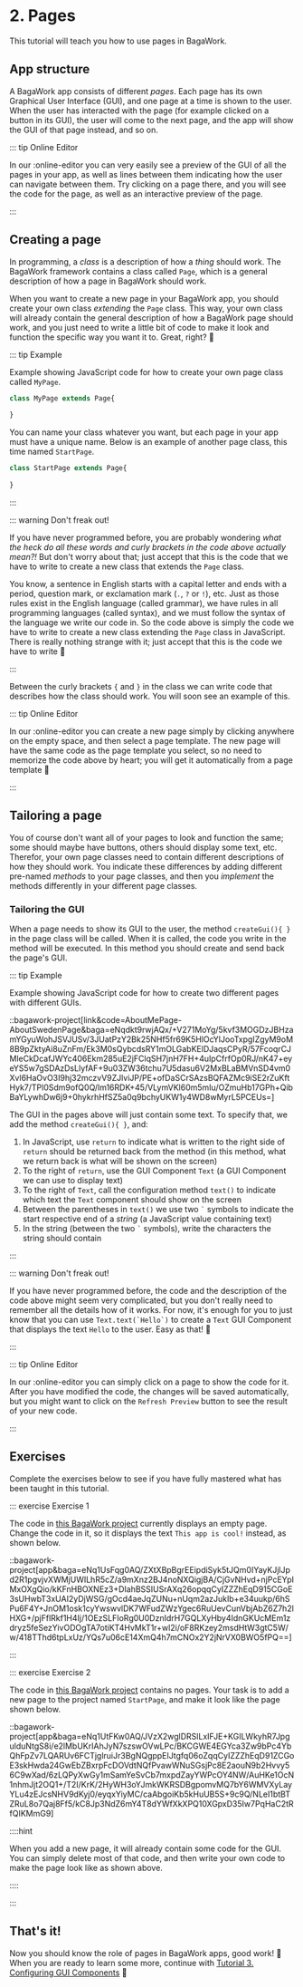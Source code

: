 <script>
	import ViewApp from '$lib/ViewApp.svelte'
</script>

# 2. Pages
This tutorial will teach you how to use pages in BagaWork.

## App structure
A BagaWork app consists of different *pages*. Each page has its own Graphical User Interface (GUI), and one page at a time is shown to the user. When the user has interacted with the page (for example clicked on a button in its GUI), the user will come to the next page, and the app will show the GUI of that page instead, and so on.

::: tip Online Editor

In our :online-editor you can very easily see a preview of the GUI of all the pages in your app, as well as lines between them indicating how the user can navigate between them. Try clicking on a page there, and you will see the code for the page, as well as an interactive preview of the page.

:::

## Creating a page
In programming, a *class* is a description of how a *thing* should work. The BagaWork framework contains a class called `Page`, which is a general description of how a page in BagaWork should work.

When you want to create a new page in your BagaWork app, you should create your own class *extending* the `Page` class. This way, your own class will already contain the general description of how a BagaWork page should work, and you just need to write a little bit of code to make it look and function the specific way you want it to. Great, right? 🙂

::: tip Example

Example showing JavaScript code for how to create your own page class called `MyPage`.

```js
class MyPage extends Page{
	
}
```

You can name your class whatever you want, but each page in your app must have a unique name. Below is an example of another page class, this time named `StartPage`.

```js
class StartPage extends Page{
	
}
```

:::

::: warning Don't freak out!

If you have never programmed before, you are probably wondering *what the heck do all these words and curly brackets in the code above actually mean?!* But don't worry about that; just accept that this is the code that we have to write to create a new class that extends the `Page` class.

You know, a sentence in English starts with a capital letter and ends with a period, question mark, or exclamation mark (`.`, `?` or `!`), etc. Just as those rules exist in the English language (called grammar), we have rules in all programming languages (called syntax), and we must follow the syntax of the language we write our code in. So the code above is simply the code we have to write to create a new class extending the `Page` class in JavaScript. There is really nothing strange with it; just accept that this is the code we have to write 🙂

:::

Between the curly brackets `{` and `}` in the class we can write code that describes how the class should work. You will soon see an example of this.

::: tip Online Editor

In our :online-editor you can create a new page simply by clicking anywhere on the empty space, and then select a page template. The new page will have the same code as the page template you select, so no need to memorize the code above by heart; you will get it automatically from a page template 🙂

:::

## Tailoring a page
You of course don't want all of your pages to look and function the same; some should maybe have buttons, others should display some text, etc. Therefor, your own page classes need to contain different descriptions of how they should work. You indicate these differences by adding different pre-named *methods* to your page classes, and then you *implement* the methods differently in your different page classes.

### Tailoring the GUI
When a page needs to show its GUI to the user, the method `createGui(){ }` in the page class will be called. When it is called, the code you write in the method will be executed. In this method you should create and send back the page's GUI.

::: tip Example

Example showing JavaScript code for how to create two different pages with different GUIs.

::bagawork-project[link&code=AboutMePage-AboutSwedenPage&baga=eNqdkt9rwjAQx/+V271MoYg/5kvf3MOGDzJBHzamYGyuWohJSVJUSv/3JUatPzY2Bk25NHf5fr69K5HlOcYlJooTxpgIZgyM9oM8B9pZktyAi8uZnFm/Ek3M0sQybcdsRY1mOLGabKElDJaqsCPyR/57FcoqrCJMleCkDcafJWYc406Ekm285uE2jFClqSH7jnH7FH+4uIpCfrfOp0RJ/nK47+eyeYS5w7gSDAzDsLlyfAF+9u03ZW36tchu7U5dasu6V2MxBLaBMVnSD4vm0Xvl6HaOvO3I9hj32mczvV9ZJlviJP/PE+ofDaSCrSAzsBQFAZMc9iSE2rZuKftHyk7/TPl0Sdm9ofQ0Q/lm16RDK+45/VLymVKl60m5mIu/OZmuHb17GPh+QibBaYLywhDw6j9+0hykrhHfSZ5a0q9bchyUKW1y4WD8wMyrL5PCEUs=]

The GUI in the pages above will just contain some text. To specify that, we add the method `createGui(){ }`, and:

1. In JavaScript, use `return` to indicate what is written to the right side of `return` should be returned back from the method (in this method, what we return back is what will be shown on the screen)
2. To the right of `return`, use the GUI Component `Text` (a GUI Component we can use to display text)
3. To the right of `Text`, call the configuration method `text()` to indicate which text the `Text` component should show on the screen
4. Between the parentheses in `text()` we use two `` ` `` symbols to indicate the start respective end of a *string* (a JavaScript value containing text)
5. In the string (between the two `` ` `` symbols), write the characters the string should contain

:::

::: warning Don't freak out!

If you have never programmed before, the code and the description of the code above might seem very complicated, but you don't really need to remember all the details how of it works. For now, it's enough for you to just know that you can use `` Text.text(`Hello`) `` to create a `Text` GUI Component that displays the text `Hello` to the user. Easy as that! 🙂

:::

::: tip Online Editor

In our :online-editor you can simply click on a page to show the code for it. After you have modified the code, the changes will be saved automatically, but you might want to click on the `Refresh Preview` button to see the result of your new code.

:::



## Exercises
Complete the exercises below to see if you have fully mastered what has been taught in this tutorial.

::: exercise Exercise 1

The code in [this BagaWork project](/editor#eNq1kl1LwzAUhv9KODeuEEZXGUhvpIrILhRxAx12sNCebsMuKckpbpT+d9PVlbWsEwQvGs7Jez6evLQAkWXgFxCpGMGHKBXGsKd9kGUMd4QyNszGRShDqr5IoyCcktD0IlY4cGqFNFKuJWuE6rasm0ooOSQqjVEb8D8K2MTgjzhIsa02HlqAg0oSg/QOvnuM5zYuFxwyO6/VWQ+b1EkLvNnfwFdJh/4x33S5Z7Z8SPYYLJdOi53DDnzPtVB78K/dBmiG2yy1w1pgLZbAfE6SIM7TvwC9qi8zjNabNNYoB7UU0jQTEfJjdgIdaGR7lbODMYzWQrLRze3S4ec771Wab+WZBd3CkO5yIiV/1jyrk5G/1M7RXCg+Kk7nR6mt9DpWPkhCHazw/418Wwu6MpWXmtn5/Ra23jpyT+rayrhP8Xp7vHHP1o5Zi/IbAX5ZWg==) currently displays an empty page. Change the code in it, so it displays the text `This app is cool!` instead, as shown below.

::bagawork-project[app&baga=eNq1UsFqg0AQ/ZXtXBpBgrEEipdiSyk5tJQm0IYayKJjlJpd2R1pgvjvXWMjUWILhR5cZ/a9mXnz2BJ4noNXQigjBA/CjGvNHvd+njPcEYpIMxOXgQio/kKFnHBOXNEz3+DIahBSSIUSrAXq26opqqCyIZZZhEqD915CGoE3sUHwbT3xUAI2yDjWSG/gOcd4aeJqZUNu+nUqm2azJukIb+e34uukp/6hSPu6F4Y+JnOM1osk1cyYwswvlDK7WFudZWzYgec6RuUevCunVbjAbZ6Z7h2lHXG+/pjFflRkf1H4Ij/1OEzSLFIoRg0U0DznIdrH7GQLXyHby4IdnGKUcMEm1zdryz5feSezYivODOgTA7otiKT4HvMkT1r+wl2i/oF8RKzey2msdHtW3gtC5W/w/418TThd6tpLxUz/YQs7u06cE14XmQ4h7mCNOx2Y2jNrVX0BWO5fPQ==]

:::


::: exercise Exercise 2

The code in [this BagaWork project](/editor#eNq1UdFKwzAU/ZVwX1yhjLUwHH2RKiI+KOIGOuxgob3dhm0Sklt0lP676bqOtaz65ENCbs495+aclMCVgqCEWCYIAcQZN4Y97UOlGH4TisQwey4jEVG9Yo2ccE5c0wvf4MhpENJIhRbsBNS3VUOqoHIhlVmC2kDwUcIugcBzQfC8nniggAsyTQ3Su4Ums7ZaQuBfVysXlJWsycfjAnOV2Xd09DoOQvP5mIZJkR1ec7JSFz0vD8Wu7+JVfplxvN1liUYxaqCI5orH6LbVwkqOyW6jdaiR7WXBDhYZbblg3uxm7biXmXcyK3JxYUC/MaLbgkiK45hneSb5R+8SzS/NLeL0fqmJ0u9FeS8IdbjB/w/ybcvpytRZamb1hyPsePUmZ31dZDqE+IMcfzowtRfWqvoBIG0sOQ==) contains no pages. Your task is to add a new page to the project named `StartPage`, and make it look like the page shown below.

::bagawork-project[app&baga=eNq1UtFKw0AQ/JVzX2wglDRSlLxIFJE+KGILWkyhR7JpgulduNtgS8i/e2lMbUKrIAhJyN7szswOVwLPc/BKCGWE4EGYca3Zw9bPc4YbQhFpZv7LQARUv6FCTjglruiJr3BgNQgppEIJtgfq06oZqqCyIZZZhEqD91ZCGoE3skHwda24GwEbZBxrpFcDOVdtNQfPvawWNuSGsjPc8E2aouN9b2Hvvy56C9wXad/6zLQPyXwGy1mSamYeSvCb7mxpdZayYWPcOY4NW/AuHKe1OcN1nhmJjt2OQ1+/T2I/KrK/2HyWH3oYJmkWKRSDBgpomvMQ7bY6WMVXyLayYLu4zEJcsNHV9dKyj0/eyqxYiyMC/caAbgoiKb5kHuUB5S+9c9Q/NLeI1btBTZRuL8o7Qaj8Ff5/kC8Jp3NdZ6mY4T8dYWfXkXPQ10XGpxD35Iw7PqHaC2tRfQIKMmG9]

::::hint

When you add a new page, it will already contain some code for the GUI. You can simply delete most of that code, and then write your own code to make the page look like as shown above.

::::

:::

## That's it!
Now you should know the role of pages in BagaWork apps, good work! 🥳 When you are ready to learn some more, continue with [Tutorial 3. Configuring GUI Components](../03-configuring-gui-components/) 🙂